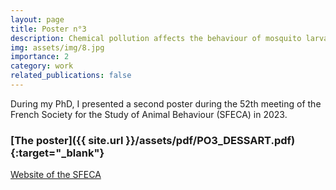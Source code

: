 ```yaml
---
layout: page
title: Poster n°3
description: Chemical pollution affects the behaviour of mosquito larvae
img: assets/img/8.jpg
importance: 2
category: work
related_publications: false
---
```

During my PhD, I presented a second poster during the 52th meeting of the French Society for the Study of Animal Behaviour (SFECA) in 2023.

### <span>[The poster]({{ site.url }}/assets/pdf/PO3_DESSART.pdf){:target="\_blank"}</span>

[Website of the SFECA](https://sfecatours.sciencesconf.org/)
